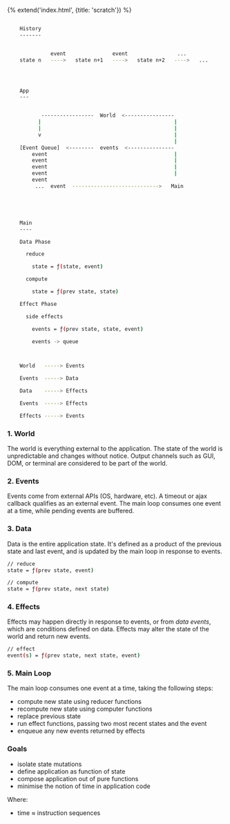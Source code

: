 {% extend('index.html', {title: 'scratch'}) %}

```sh

    History
    -------


              event               event                ...
    state n   ---->   state n+1   ---->   state n+2   ---->   ...




    App
    ---


           -----------------  World  <----------------
          |                                           |
          |                                           |
          v                                           |
                                                      |
    [Event Queue]  <--------  events  <---------------
        event                                         |
        event                                         |
        event                                         |
        event                                         |
        event
         ...  event  ---------------------------->   Main





    Main
    ----

    Data Phase

      reduce

        state = ƒ(state, event)

      compute

        state = ƒ(prev state, state)

    Effect Phase

      side effects

        events = ƒ(prev state, state, event)

        events -> queue



    World   -----> Events

    Events  -----> Data

    Data    -----> Effects

    Events  -----> Effects

    Effects -----> Events
```


### 1. World

The world is everything external to the application. The state of the world is
unpredictable and changes without notice. Output channels such as GUI, DOM, or
terminal are considered to be part of the world.


### 2. Events

Events come from external APIs (OS, hardware, etc). A timeout or ajax callback
qualifies as an external event. The main loop consumes one event at a time,
while pending events are buffered.


### 3. Data

Data is the entire application state. It's defined as a product of the previous
state and last event, and is updated by the main loop in response to events.

```sh
// reduce
state = ƒ(prev state, event)

// compute
state = ƒ(prev state, next state)
```


### 4. Effects

Effects may happen directly in response to events, or from _data events_, which
are conditions defined on data. Effects may alter the state of the world and
return new events.

```sh
// effect
event(s) = ƒ(prev state, next state, event)
```


### 5. Main Loop

The main loop consumes one event at a time, taking the following steps:

* compute new state using reducer functions
* recompute new state using computer functions
* replace previous state
* run effect functions, passing two most recent states and the event
* enqueue any new events returned by effects


### Goals

* isolate state mutations
* define application as function of state
* compose application out of pure functions
* minimise the notion of time in application code

Where:

* time ≈ instruction sequences
